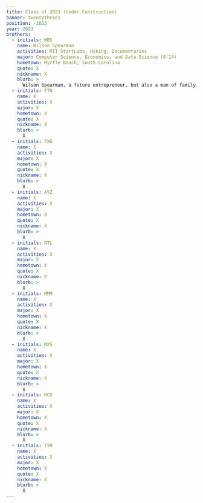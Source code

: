 ```yaml
---
title: Class of 2023 (Under Construction)
banner: twentythrees
position: -2023
year: 2023
brothers:
  - initials: WBS
    name: Wilson Spearman
    activities: MIT StartLabs, Hiking, Documentaries
    major: Computer Science, Economics, and Data Science (6-14)
    hometown: Myrtle Beach, South Carolina
    quote: X
    nickname: X
    blurb: >
      Wilson Spearman, a future entrepreneur, but also a man of family, both to the brotherhood and his 4 year old nephew and 2 year old niece. Wilson has a profound interest in both Computer Science and Economics, making him the classic 6-14 sellout. Like a true MIT student, Wilson has already dominated the entrepreneurial world. At age 3, he began his entrepreneurial successes by starting a company that would film videos for various real estate agencies. Then he just decided to buy out the agencies instead. Over IAP, he taught a class on entrepreneurship far away in Georgia (the country, not the state) through Global Studies and Languages. Secretly he was just trying to claim his piece of that hot Eastern European market. Currently, Wilson aspires to be a successful founder for a world changing company and is passionate about working on problems that push him to be more unique and creative.  One day you'll catch him throwing around seed funding as a hot-shot investor, or raking in the big series funding bucks for his B2B neural network blockchain in the cloud startup.
  - initials: TTN
    name: X
    activities: X
    major: X
    hometown: X
    quote: X
    nickname: X
    blurb: >
      X
  - initials: FXG
    name: X
    activities: X
    major: X
    hometown: X
    quote: X
    nickname: X
    blurb: >
      X
  - initials: AYZ
    name: X
    activities: X
    major: X
    hometown: X
    quote: X
    nickname: X
    blurb: >
      X
  - initials: DTL
    name: X
    activities: X
    major: X
    hometown: X
    quote: X
    nickname: X
    blurb: >
      X
  - initials: MMM
    name: X
    activities: X
    major: X
    hometown: X
    quote: X
    nickname: X
    blurb: >
      X
  - initials: MXS
    name: X
    activities: X
    major: X
    hometown: X
    quote: X
    nickname: X
    blurb: >
      X
  - initials: RCO
    name: X
    activities: X
    major: X
    hometown: X
    quote: X
    nickname: X
    blurb: >
      X
  - initials: TYM
    name: X
    activities: X
    major: X
    hometown: X
    quote: X
    nickname: X
    blurb: >
      X
---
```

